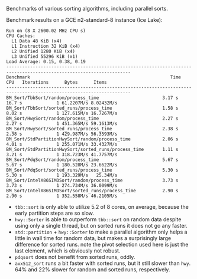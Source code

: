 Benchmarks of various sorting algorithms, including parallel sorts.


Benchmark results on a GCE n2-standard-8 instance (Ice Lake):
```
Run on (8 X 2600.02 MHz CPU s)
CPU Caches:
  L1 Data 48 KiB (x4)
  L1 Instruction 32 KiB (x4)
  L2 Unified 1280 KiB (x4)
  L3 Unified 55296 KiB (x1)
Load Average: 0.15, 0.38, 0.19
---------------------------------------------------------------------------------------------------------------------
Benchmark                                                     Time             CPU   Iterations      Bytes      Items
---------------------------------------------------------------------------------------------------------------------
BM_Sort/TbbSort/random/process_time                        3.17 s          16.7 s             1 61.2207M/s 8.02432M/s
BM_Sort/TbbSort/sorted_runs/process_time                   1.58 s          8.02 s             1 127.615M/s 16.7267M/s
BM_Sort/HwySort/random/process_time                        2.27 s          2.27 s             1 451.365M/s 59.1613M/s
BM_Sort/HwySort/sorted_runs/process_time                   2.38 s          2.38 s             1 429.987M/s 56.3593M/s
BM_Sort/StdPartitionHwySort/random/process_time            2.06 s          4.01 s             1 255.071M/s 33.4327M/s
BM_Sort/StdPartitionHwySort/sorted_runs/process_time       1.11 s          3.21 s             1 318.723M/s 41.7757M/s
BM_Sort/PdqSort/random/process_time                        5.67 s          5.67 s             1 180.528M/s 23.6622M/s
BM_Sort/PdqSort/sorted_runs/process_time                   5.30 s          5.30 s             1 193.329M/s   25.34M/s
BM_Sort/IntelX86SIMDSort/random/process_time               3.73 s          3.73 s             1 274.734M/s 36.0099M/s
BM_Sort/IntelX86SIMDSort/sorted_runs/process_time          2.90 s          2.90 s             1 352.558M/s 46.2105M/s
```

* `tbb::sort` is only able to utilize 5.2 of 8 cores, on average, because the early partition steps are so slow.
* `hwy::Sorter` is able to outperform `tbb::sort` on random data despite using only a single thread, but on sorted runs it does not go any faster.
* `std::partition` + `hwy::Sorter` to make a parallel algorithm only helps a little in wall time for random data, but makes a surprisingly large difference for sorted runs.
   note the pivot selection used here is just the last element, which is obviously not robust.
*  `pdqsort` does not benefit from sorted runs, oddly.
*  `avx512_sort` runs a bit faster with sorted runs, but it still slower than `hwy`. 64% and 22% slower for random and sorted runs, respectively.
